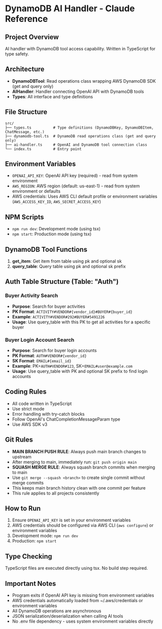 # DynamoDB AI Handler - Claude Reference

## Project Overview
AI handler with DynamoDB tool access capability. Written in TypeScript for type safety.

## Architecture
- **DynamoDBTool**: Read operations class wrapping AWS DynamoDB SDK (get and query only)
- **AIHandler**: Handler connecting OpenAI API with DynamoDB tools
- **Types**: All interface and type definitions

## File Structure
```
src/
├── types.ts          # Type definitions (DynamoDBKey, DynamoDBItem, ChatMessage, etc.)
├── dynamodb-tool.ts  # DynamoDB read operations class (get and query only)
├── ai-handler.ts     # OpenAI and DynamoDB tool connection class
└── index.ts          # Entry point
```

## Environment Variables
- `OPENAI_API_KEY`: OpenAI API key (required) - read from system environment
- `AWS_REGION`: AWS region (default: us-east-1) - read from system environment or defaults
- AWS credentials: Uses AWS CLI default profile or environment variables (`AWS_ACCESS_KEY_ID`, `AWS_SECRET_ACCESS_KEY`)

## NPM Scripts
- `npm run dev`: Development mode (using tsx)
- `npm start`: Production mode (using tsx)

## DynamoDB Tool Functions
1. **get_item**: Get item from table using pk and optional sk
2. **query_table**: Query table using pk and optional sk prefix

## Auth Table Structure (Table: "Auth")

### Buyer Activity Search
- **Purpose**: Search for buyer activities
- **PK Format**: `ACTIVITY#VENDOR#{vendor_id}#BUYER#{buyer_id}`
- **Example**: `ACTIVITY#VENDOR#292#BUYER#5491226`
- **Usage**: Use query_table with this PK to get all activities for a specific buyer

### Buyer Login Account Search  
- **Purpose**: Search for buyer login accounts
- **PK Format**: `AUTH#VENDOR#{vendor_id}`
- **SK Format**: `EMAIL#{email_id}`
- **Example**: PK=`AUTH#VENDOR#123`, SK=`EMAIL#user@example.com`
- **Usage**: Use query_table with PK and optional SK prefix to find login accounts

## Coding Rules
- All code written in TypeScript
- Use strict mode
- Error handling with try-catch blocks
- Follow OpenAI's ChatCompletionMessageParam type
- Use AWS SDK v3

## Git Rules
- **MAIN BRANCH PUSH RULE**: Always push main branch changes to upstream
- After merging to main, immediately run: `git push origin main`
- **SQUASH MERGE RULE**: Always squash branch commits when merging to main
- Use `git merge --squash <branch>` to create single commit without merge commits
- This keeps main branch history clean with one commit per feature
- This rule applies to all projects consistently

## How to Run
1. Ensure `OPENAI_API_KEY` is set in your environment variables
2. AWS credentials should be configured via AWS CLI (`aws configure`) or environment variables
3. Development mode: `npm run dev`
4. Production: `npm start`

## Type Checking
TypeScript files are executed directly using tsx. No build step required.

## Important Notes
- Program exits if OpenAI API key is missing from environment variables
- AWS credentials automatically loaded from ~/.aws/credentials or environment variables
- All DynamoDB operations are asynchronous
- JSON serialization/deserialization when calling AI tools
- No .env file dependency - uses system environment variables directly